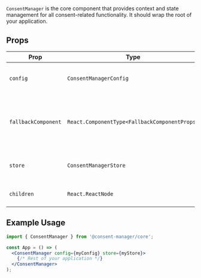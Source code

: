 # <ConsentManager />

`ConsentManager` is the core component that provides context and state management for all consent-related functionality. It should wrap the root of your application.

## Props
| Prop                | Type                                  | Description                                                  |
|---------------------|---------------------------------------|--------------------------------------------------------------|
| `config`            | `ConsentManagerConfig`                | Configuration object for Consent Manager.                    |
| `fallbackComponent` | `React.ComponentType<FallbackComponentProps>` | Optional. Custom fallback component for unconsented integrations. |
| `store`             | `ConsentManagerStore`                 | Storage mechanism for consent decisions.                     |
| `children`          | `React.ReactNode`                     | The application's components.                                |

## Example Usage
```jsx
import { ConsentManager } from '@consent-manager/core';

const App = () => (
  <ConsentManager config={myConfig} store={myStore}>
    {/* Rest of your application */}
  </ConsentManager>
);
```